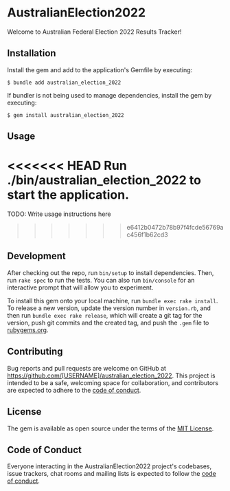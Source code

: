 # AustralianElection2022

Welcome to Australian Federal Election 2022 Results Tracker!

## Installation

Install the gem and add to the application's Gemfile by executing:

    $ bundle add australian_election_2022

If bundler is not being used to manage dependencies, install the gem by executing:

    $ gem install australian_election_2022

## Usage

<<<<<<< HEAD
Run ./bin/australian_election_2022 to start the application.
=======
TODO: Write usage instructions here
>>>>>>> e6412b0472b78b97f4fcde56769ac456f1b62cd3

## Development

After checking out the repo, run `bin/setup` to install dependencies. Then, run `rake spec` to run the tests. You can also run `bin/console` for an interactive prompt that will allow you to experiment.

To install this gem onto your local machine, run `bundle exec rake install`. To release a new version, update the version number in `version.rb`, and then run `bundle exec rake release`, which will create a git tag for the version, push git commits and the created tag, and push the `.gem` file to [rubygems.org](https://rubygems.org).

## Contributing

Bug reports and pull requests are welcome on GitHub at https://github.com/[USERNAME]/australian_election_2022. This project is intended to be a safe, welcoming space for collaboration, and contributors are expected to adhere to the [code of conduct](https://github.com/[USERNAME]/australian_election_2022/blob/master/CODE_OF_CONDUCT.md).

## License

The gem is available as open source under the terms of the [MIT License](https://opensource.org/licenses/MIT).

## Code of Conduct

Everyone interacting in the AustralianElection2022 project's codebases, issue trackers, chat rooms and mailing lists is expected to follow the [code of conduct](https://github.com/[USERNAME]/australian_election_2022/blob/master/CODE_OF_CONDUCT.md).
